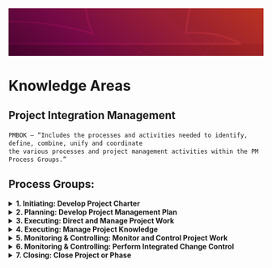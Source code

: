 <img src="header.png">

# Knowledge Areas 

## Project Integration Management 
```
PMBOK – “Includes the processes and activities needed to identify, define, combine, unify and coordinate 
the various processes and project management activities within the PM Process Groups.”
```
## Process Groups:
<details>
  <summary> <b> 1. Initiating: Develop Project Charter</b></summary>

<h3> Initiating: Develop Project Charter </h3>
<ul>
  <li> The process of developing a document to formally authorize a project or a phase </li>
  <li> Outlines the project objectives </li>
  <li> Defines the authority of the project manager</li>
  <li> Provides the project manager with the authority to put the resources together to project activities</li>
  <li> Establishes a direct link between the project and the strategic objectives of the organization and assures the organizational commitment to the project</li>
  <li> The approved project charter formally initiates the project</li>
</ul> 

<h3> Inputs:</h3> 

<ul>
  <li> <b>Business Documents: </b> Contain specific information as to why a project should be initiated. There are two main documents the business case and the benefits management plan. 
    <ul>
      <li> <b>Business Case: </b> Necessary information that determines whether or not the project is worth the required investment. Eg: Market Demand, Customer Request, Organizational Need, Legal requirement </li>
      <li> <b> Project Benefits Management Plan: </b> Describes the main benefits that the project will produce once it is completed and how to measure the benefits. The project benefit could be the product, service, or result. It maybe created by doing a cost-benefit analysis a project. </li>
    </ul>
  </li>
  
  <li> <b> Agreements:</b>
  <ul>
    <li> Service Level Agreements (SLA) </li>
    <li> Letters of intent </li>
   <li> Contract between the internal and external customer </li>
    <li> Work required to be performed for payment </li>
  </ul>
  </li>
  
  <li> <b> Enterprise Environmental Factors</b> </li>
  <li> <b> Organizational Process Assets </b></li>

  <li> <b> Project selection Methods: </b>
  <ul>
    <li> Benifit Cost Ratio (BCR): Ratio of benifit to cost. </li>
    <li> Economic Value Add (EVA): How much value a project has created for its shareholders </li>
    <li> Internal Rate of Return (IRR): The Projects return as an interest rate in percent </li>
    <li> Opportunity Cost, (Smaller is better) </li>
    <li> Payback Period, (Quicker is better) </li>
    <li> Present value (time value of money) and Net Present Value (time value of money w/costs factored in </li> 
    <li> ROI, (Return on Investment) </li> 
  </ul>
  </li>
  </ul>

<h3> Tools and Techniques:</h3>
<ul>
  <li> <b> Expert Judgment </b></li>
  <li> <b> Meetings </b></li>
  <li> <b> Data Gathering: </b> Techniques such as brainstorming, focus groups, and interviews. </li>
  <li> <b> Interpersonal and Team Skills :</b> Guide the development of the project, (Project Meetings, brainstorming, problem solving, & conflict resolution). Meeting management techniques will be needed in order to ensure meetings are run properly. </li>
</ul>

<h3> Output: </h3>
<ul>
<li> <b> Project Charter</b> 
     <ul>
       <li> Formally authorizes the existence of the project and it assigns the Project Manager and their Authority Level </li>
       <li> Signed by the organization Senior Management </li>
       <li> High Level requirements & risks </li>
       <li> Preliminary Project Budget and Schedule </li>
       <li> Project Purpose or justification </li>
     </ul>
</li>
<li> <b> Assumption Log: </b> A list of things that you perceive to be true (assumptions) and things that might constrain the project. </li>
</ul>
</details>

<details>
  <summary> <b> 2. Planning: Develop Project Management Plan </b></summary>

<h2>Planning: Develop Project Management Plan </h2>

<ul>
  <li> Process of defining, preparing, and coordinating all plan components and consolidating them into an integrated project management plan. </li>
  <li> Comprehensive document that outlines the basis of all project work and how the work will be performed </li>
  <li> Either summary or detailed </li> 
  <li> Contains Bbselines and plans </li>
  
</ul> 

<h3> Inputs:</h3> 

<ul>
  <li> <b> Project Charter: </b> Previous process (Develop Project Charter) </li>
  <li> <b> Outputs from other Planning Processes: </b> Outputs such as baselines and subsidiary management plans from the scope, time, cost, quality, risk, human resource, communication, procurement, and stakeholder planning processes are consolidated to create the Project Management Plan. </li>
  <li> <b> Enterprise Environmental Factors </b> </li>
  <li> <b> Organizational Process Assets </b> </li>
</ul>
  

<h3> Tools and Techniques:</h3> 

<ul>
  <li> Expert Judgment </li>
  <li> Data Gathering: Brainstorming, Checklists, Focus groups, Interview </li> 
  <li> Interpersonal and Team Skills: Conflict Management, Facilitation, Meeting Management </li> 
  <li> Meetings: Kick-off meeting </li>
</ul>


<h3> Outputs:</h3> 
<b> Project Management Plan </b> 
<ul>
  <li> Outlines how the project is executed, monitored and controlled, and closed </li> 
  <li> 4 Baselines: Scope, Schedule, Cost and Performance measurement</li>
  <li> 14 subsidiary plans</li>
  <li> Approved by either the Project Manager, Sponsor, Functional Manager, Program Manager, or in rare instances Senior Management</li>
  <li> Provides Guidance on project execution</li>
  <li> Formal Written piece of communication</li>
  <li> Only changed when a change request is generated and approved by the change control board</li>
</ul>

<ul>
  <li> <b>Process Improvement Plan: </b> Defines how processes that are used on the project will be evaluated and improved </li>
  <li> <b>Change Management Plan:</b> Defines how change requests will be managed, controlled, and formally authorized </li>
  <li> <b>Configuration Management Plan:</b> Defines how documentation changes concerning the project’s deliverables and processes will be managed </li>
  <li> <b>Performance Measurement Baseline:</b> This is a record of what the project had planned, scheduled, and budgeted in terms of scope, schedule, and cost performance </li>
  <li> <b>Project Life Cycle:</b> A representation of the generally sequential and sometimes overlapping project phases that a project typically goes through. </li>
  <li> <b>Management Review: </b> A review by the project manager, stakeholders, and management to evaluate whether the project has the expected performance or there is a necessity to take preventive or corrective actions </li>
</ul>   
    
</details>

<details>
  <summary> <b> 3. Executing: Direct and Manage Project Work </b></summary>

<h2>Executing: Direct and Manage Project Work </h2>


</details>

<details>
  <summary> <b> 4. Executing: Manage Project Knowledge </b></summary>

<h2>Executing: Manage Project Knowledge </h2>


</details>

<details>
  <summary> <b> 5. Monitoring & Controlling: Monitor and Control Project Work </b></summary>

<h2> Monitoring & Controlling: Monitor and Control Project Work </h2>

<ul>
  <li> Change request</li>
  <li> Work performance reports</li>
  <li> Project Management Plan updates</li>
  <li> Project Document updates</li>
</ul> 


</details>


<details>
  <summary> <b> 6. Monitoring & Controlling: Perform Integrated Change Control </b></summary>

<h2>Monitoring & Controlling: Perform Integrated Change Control  </h2>

"This is a hot topic, Anticipate lots of questions in the PMP exam"

<ol>
  <li> Review all change requests</li>
  <li> Communicating the decisions</li>
  <li> Process where you assess the change's impact on the project</li>
  <li> PM ultimately responsible for all changes</li>  
  <li> Any stakeholder may request change</li>
  <li> Change requests has to be in a written form</li>
  <li> Change control board: Group responsible for reviewing, evaluating, approving, decision making and communicating</li>
  
</ol> 

<b> Change Control Process </b>
<ol>
  <li> A stakeholder needs to indentify a need for a change</li>
  <li> PM asses the change and look for any other options for the change request.  Looks for the impact of the change request.</li>
  <li> The change request is submitted to the Change Control Board.</li>
  <li> If approved, the PM will adjust the Project Management Plan, and then manage the the project to the new plan.</li>
  <li> If it is not approved, the team goes back to the issue and develop a new change request, repeat step 1.</li>
  <li>

<h3> Inputs: </h3>
<ul>
  <li> Project Management Plan</li>
  <li> Project Documents</li>
  <li> Work Performance Report</li>
  <li> Change Requests  (this will be the main input)</li>
  <li> Entirprise Environment Factors</li>
  <li> Organizational Process Assets</li>
  <li> Export Judgement</li>
  <li> Meeting</li>
  <li> Data Analysis</li>
  <li> Change Control Tools</li>
     To amanage the change requests, status, and resulting decisions\
     Update the stakeholder sith current information
  <li>Approved Change Requests</li>
      Once the change control board members approve a change requests, it will be implemented in the Direct and Manage Project Work process.
  <li>Project Management Plan Updates</li>
  <li> Project Document updates</li>
        change log

</details>

<details>
  <summary> <b> 7. Closing: Close Project or Phase </b></summary>

<h2>Closing: Close Project or Phase </h2>
This is the last process of integration. Before you do this prcess, the deliverable will have to be accepted.


<ul>
  <li> Finalize all activities.</li>
  <li> Making certain that all documents and deliverables are up-to-date and that all issues are resolved.</li>
  <li> Confirming the delivery and formal acceptance of the deliverables by the customer</li>
  <li> Closing project accounts</li>
  <li> Reassing personal</li>
  <li> Confirming the formal acceptance of the seller's work</li>
  <li>  Audit project success or failure</li>
  <li>  Identify lesson learned, and archive project informaion for future use</li>
  <li>  Transfer the project's products, services, or results to the next phase or production and/ operations</li>
  <li> Investigate and document the reasons for the actions taken if the project is terminated before completion.</li>
</ul>

<h3> Inputs</h3>
<ul>
  <li> Project Charter</li>
  <li>  Project Management Plan</li>
  <li> Project Documents</li>
  <li>  Accepted Deliverables</li>
  <li> Business Documents</li>
  <li>  Aggrements</li>
  <li>  Procurement Documentations</li>
  <li> Organizational Process Assets</li>
</ul>

<h3>Tools and Techniques</h3>
<ul>
  </li>Expert Judgements</li>
  </li> Analytical Techniques</li>
        Ducument Analysis
        Trend Analysis
         Variance Analysis
  </li> Meetings</li>
</ul>


<h3> Outputs</h3>
<ul>
<li>Final Product service, or result transition</li>
    The transition of the deliverible to organization
<li> Final report
  <ul>
    <li>A summary of what took place in the project</li>
    <li> how successful was the project?</li>
    <li>Any variation in the baseline</li>
    </UL>
<li>Project Document Updates</li>
<li> Organizational Process Assets Updates</li>
</ul>

<h3>Notes on this chapter:</h3>
<details>
  <summary>Click to expand!</summary>

* **CBR** : Benefit-Cost Ratio, the bigger the number the better is the project
* **Business Document** is where the outline of the project is stated
* **An assumption og** is used to track all assumptions made throughout the project 
* The tool that is used for arranging a team with different skill set is a focus group, which is part of **Data Gathering**. “Meeting” and “interpersonal and team skills” do not involve a focus group.
* The **project management plan** contains the change management plan. 
Once a **change request** has been approved in the perform integrated change control process, the project manager will then execute the change in the **direct and manage project work process**
* Once a **Change  request** has been approved or rejected the project manager should update the *change log* to reflect the status of the change. 
* Once a deliverable has been accepted, the project manager should then conduct the **close project or phase** process. 
* **Explicit knowledge** is gained from words, pictures, and numbers, such as reading books. **Tacit** is generally from beliefs, insights, and experiences. 
* The first step in managing any issues on a project is to add it to the **issue log**. From there, the PM can get a **change request** to either change the vendor or add more time to the project. Once a change request has been approved, then the PM can update the **project management plan**.
* **The work performance data** will describe what is happening to the deliverable as it is being done.
* The **project charter** is used to authorize a project. 
* The **project management plan** and **stakeholder register** come after the charter is created. 
* The **business documents* are an input to create project charters.
* The **change management plan** is a part of the **project management plan** that will describes how to manage changes on a project. That includes getting them requested, assessed, approved, or rejected. 
* Once new knowledge has been acquired, the project manager should update the **lesson learned register**. 
* You should never stop work on a project without first understanding the impact of a change on a project. Never take action without first reviewing and assessing your information.
* The **final report** is an output of the close project or phase process that will document what happened on the project. 
* **Trend analysis** is used to analyze when a trend might be forming and where it’s going. **Variance analysis** is only used to find a variance, not to predict it. 


</details>







